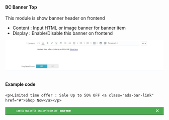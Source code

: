 #### BC Banner Top
This module is show banner header on frontend
* Content : Input HTML or image banner for banner item 
* Display : Enable/Disable this banner on frontend

![](/assets/bcbanner.jpg)

#### Example code
```
<p>Limited time offer : Sale Up to 50% OFF <a class="ads-bar-link" href="#">Shop Now</a></p>
```
![](/example/bcbanner.jpg)


